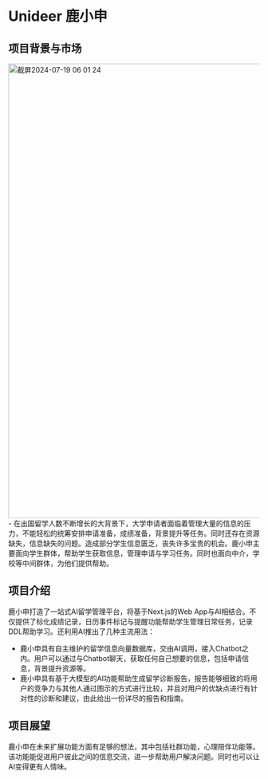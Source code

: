 # Unideer 鹿小申
## 项目背景与市场
<img width="912" alt="截屏2024-07-19 06 01 24" src="https://github.com/user-attachments/assets/9c66af4c-4d97-4b5b-b9be-ccf62db13ce5">
- 在出国留学人数不断增长的大背景下，大学申请者面临着管理大量的信息的压力，不能轻松的统筹安排申请准备，成绩准备，背景提升等任务。同时还存在资源缺失，信息缺失的问题。造成部分学生信息匮乏，丧失许多宝贵的机会。鹿小申主要面向学生群体，帮助学生获取信息，管理申请与学习任务。同时也面向中介，学校等中间群体，为他们提供帮助。

## 项目介绍
鹿小申打造了一站式AI留学管理平台，将基于Next.js的Web App与AI相结合。不仅提供了标化成绩记录，日历事件标记与提醒功能帮助学生管理日常任务，记录DDL帮助学习。还利用AI推出了几种主流用法：
- 鹿小申具有自主维护的留学信息向量数据库，交由AI调用，接入Chatbot之内。用户可以通过与Chatbot聊天，获取任何自己想要的信息，包括申请信息，背景提升资源等。
- 鹿小申具有基于大模型的AI功能帮助生成留学诊断报告，报告能够细致的将用户的竞争力与其他人通过图示的方式进行比较，并且对用户的优缺点进行有针对性的诊断和建议，由此给出一份详尽的报告和指南。

## 项目展望
鹿小申在未来扩展功能方面有足够的想法，其中包括社群功能，心理陪伴功能等。该功能能促进用户彼此之间的信息交流，进一步帮助用户解决问题。同时也可以让AI变得更有人情味。

  


